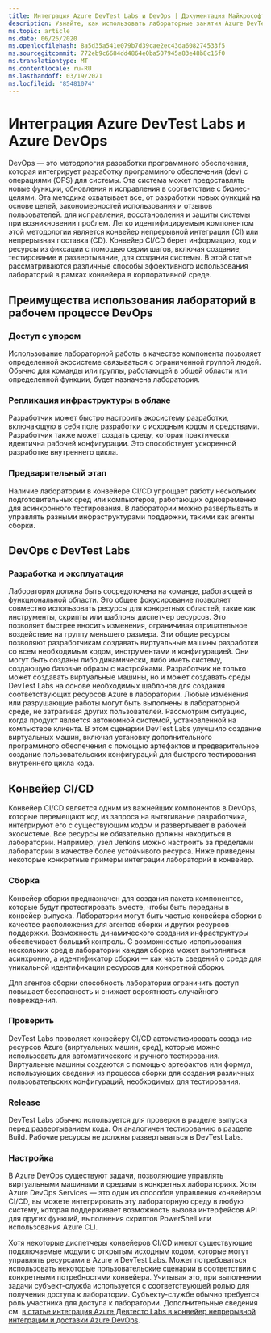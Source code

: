```yaml
---
title: Интеграция Azure DevTest Labs и DevOps | Документация Майкрософт
description: Узнайте, как использовать лабораторные занятия Azure DevTest Labs в конвейерах непрерывной интеграции (CI) и непрерывной поставки (CD) в корпоративной среде.
ms.topic: article
ms.date: 06/26/2020
ms.openlocfilehash: 8a5d35a541e079b7d39cae2ec43da608274533f5
ms.sourcegitcommit: 772eb9c6684dd4864e0ba507945a83e48b8c16f0
ms.translationtype: MT
ms.contentlocale: ru-RU
ms.lasthandoff: 03/19/2021
ms.locfileid: "85481074"
---
```

# <a name="integration-of-azure-devtest-labs-and-azure-devops"></a>Интеграция Azure DevTest Labs и Azure DevOps
DevOps — это методология разработки программного обеспечения, которая интегрирует разработку программного обеспечения (dev) с операциями (OPS) для системы. Эта система может предоставлять новые функции, обновления и исправления в соответствие с бизнес-целями. Эта методика охватывает все, от разработки новых функций на основе целей, закономерностей использования и отзывов пользователей. для исправления, восстановления и защиты системы при возникновении проблем. Легко идентифицируемым компонентом этой методологии является конвейер непрерывной интеграции (CI) или непрерывная поставка (CD). Конвейер CI/CD берет информацию, код и ресурсы из фиксации с помощью серии шагов, включая создание, тестирование и развертывание, для создания системы. В этой статье рассматриваются различные способы эффективного использования лабораторий в рамках конвейера в корпоративной среде. 

## <a name="benefits-of-using-labs-in-devops-workflow"></a>Преимущества использования лабораторий в рабочем процессе DevOps 

### <a name="focused-access"></a>Доступ с упором 
Использование лабораторной работы в качестве компонента позволяет определенной экосистеме связываться с ограниченной группой людей. Обычно для команды или группы, работающей в общей области или определенной функции, будет назначена лаборатория.   

### <a name="infrastructure-replication-in-the-cloud"></a>Репликация инфраструктуры в облаке 
Разработчик может быстро настроить экосистему разработки, включающую в себя поле разработки с исходным кодом и средствами. Разработчик также может создать среду, которая практически идентична рабочей конфигурации. Это способствует ускоренной разработке внутреннего цикла. 

### <a name="pre-production"></a>Предварительный этап 
Наличие лаборатории в конвейере CI/CD упрощает работу нескольких подготовительных сред или компьютеров, работающих одновременно для асинхронного тестирования. В лаборатории можно развертывать и управлять разными инфраструктурами поддержки, такими как агенты сборки. 

## <a name="devops-with-devtest-labs"></a>DevOps с DevTest Labs 

### <a name="development--operation"></a>Разработка и эксплуатация 
Лаборатория должна быть сосредоточена на команде, работающей в функциональной области. Это общее фокусирование позволяет совместно использовать ресурсы для конкретных областей, такие как инструменты, скрипты или шаблоны диспетчер ресурсов. Это позволяет быстрее вносить изменения, ограничивая отрицательное воздействие на группу меньшего размера. Эти общие ресурсы позволяют разработчикам создавать виртуальные машины разработки со всем необходимым кодом, инструментами и конфигурацией. Они могут быть созданы либо динамически, либо иметь систему, создающую базовые образы с настройками. Разработчик не только может создавать виртуальные машины, но и может создавать среды DevTest Labs на основе необходимых шаблонов для создания соответствующих ресурсов Azure в лаборатории. Любые изменения или разрушающие работы могут быть выполнены в лабораторной среде, не затрагивая других пользователей. Рассмотрим ситуацию, когда продукт является автономной системой, установленной на компьютере клиента. В этом сценарии DevTest Labs улучшило создание виртуальных машин, включая установку дополнительного программного обеспечения с помощью артефактов и предварительное создание пользовательских конфигураций для быстрого тестирования внутреннего цикла кода. 
  
## <a name="cicd-pipeline"></a>Конвейер CI/CD 
Конвейер CI/CD является одним из важнейших компонентов в DevOps, которые перемещают код из запроса на вытягивание разработчика, интегрируют его с существующим кодом и развертывает в рабочей экосистеме. Все ресурсы не обязательно должны находиться в лаборатории. Например, узел Jenkins можно настроить за пределами лаборатории в качестве более устойчивого ресурса. Ниже приведены некоторые конкретные примеры интеграции лабораторий в конвейер. 

### <a name="build"></a>Сборка 
Конвейер сборки предназначен для создания пакета компонентов, которые будут протестировать вместе, чтобы быть переданы в конвейер выпуска. Лаборатории могут быть частью конвейера сборки в качестве расположения для агентов сборки и других ресурсов поддержки. Возможность динамического создания инфраструктуры обеспечивает больший контроль. С возможностью использования нескольких сред в лаборатории каждая сборка может выполняться асинхронно, а идентификатор сборки — как часть сведений о среде для уникальной идентификации ресурсов для конкретной сборки.   

Для агентов сборки способность лаборатории ограничить доступ повышает безопасность и снижает вероятность случайного повреждения.  

### <a name="test"></a>Проверить 
DevTest Labs позволяет конвейеру CI/CD автоматизировать создание ресурсов Azure (виртуальных машин, сред), которые можно использовать для автоматического и ручного тестирования. Виртуальные машины создаются с помощью артефактов или формул, использующих сведения из процесса сборки для создания различных пользовательских конфигураций, необходимых для тестирования.   

### <a name="release"></a>Release 
DevTest Labs обычно используется для проверки в разделе выпуска перед развертыванием кода. Он аналогичен тестированию в разделе Build. Рабочие ресурсы не должны развертываться в DevTest Labs. 

### <a name="customization"></a>Настройка 
В Azure DevOps существуют задачи, позволяющие управлять виртуальными машинами и средами в конкретных лабораториях. Хотя Azure DevOps Services — это один из способов управления конвейером CI/CD, вы можете интегрировать эту лабораторную среду в любую систему, которая поддерживает возможность вызова интерфейсов API для других функций, выполнения скриптов PowerShell или использования Azure CLI. 

Хотя некоторые диспетчеры конвейеров CI/CD имеют существующие подключаемые модули с открытым исходным кодом, которые могут управлять ресурсами в Azure и DevTest Labs. Может потребоваться использовать некоторые пользовательские сценарии в соответствии с конкретными потребностями конвейера.  Учитывая это, при выполнении задачи субъект-служба используется с соответствующей ролью для получения доступа к лаборатории. Субъекту-службе обычно требуется роль участника для доступа к лаборатории. Дополнительные сведения см. [в статье интеграция Azure Девтестс Labs в конвейер непрерывной интеграции и доставки Azure DevOps](devtest-lab-integrate-ci-cd.md). 
 
